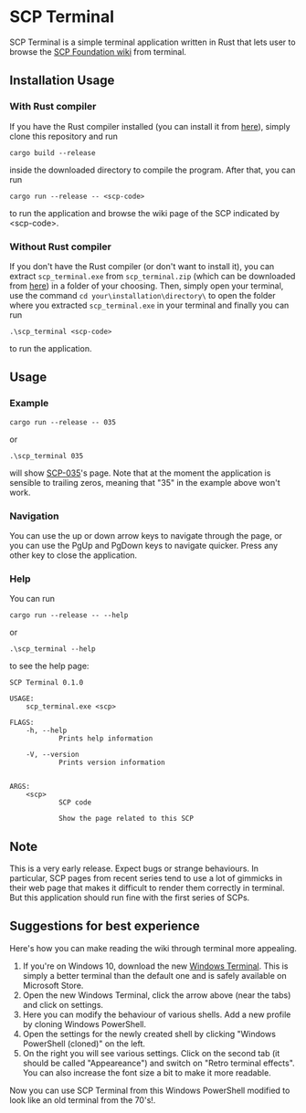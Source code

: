 SCP Terminal
===

SCP Terminal is a simple terminal application written in Rust that lets user to browse the [SCP Foundation wiki](https://scp-wiki.wikidot.com) from terminal. 

## Installation Usage

### With Rust compiler

If you have the Rust compiler installed (you can install it from [here](https://www.rust-lang.org/tools/install)), simply clone this repository and run
```
cargo build --release
```
inside the downloaded directory to compile the program. After that, you can run
```
cargo run --release -- <scp-code>
```
to run the application and browse the wiki page of the SCP indicated by \<scp-code\>. 

### Without Rust compiler

If you don't have the Rust compiler (or don't want to install it), you can extract `scp_terminal.exe` from `scp_terminal.zip` (which can be downloaded from [here](https://github.com/ultrapoci/scp_terminal/releases/)) in a folder of your choosing. Then, simply open your terminal, use the command `cd your\installation\directory\` to open the folder where you extracted `scp_terminal.exe` in your terminal and finally you can run
```
.\scp_terminal <scp-code>
```
to run the application. 

## Usage

### Example

```
cargo run --release -- 035
```
or 
```
.\scp_terminal 035
```
will show [SCP-035](https://scp-wiki.wikidot.com/scp-035)'s page. Note that at the moment the application is sensible to trailing zeros, meaning that "35" in the example above won't work. 

### Navigation

You can use the up or down arrow keys to navigate through the page, or you can use the PgUp and PgDown keys to navigate quicker. Press any other key to close the application.

### Help

You can run
```
cargo run --release -- --help
```
or
```
.\scp_terminal --help
```
to see the help page:
```
SCP Terminal 0.1.0

USAGE:
    scp_terminal.exe <scp>

FLAGS:
    -h, --help
            Prints help information

    -V, --version
            Prints version information


ARGS:
    <scp>
            SCP code

            Show the page related to this SCP
```

## Note

This is a very early release. Expect bugs or strange behaviours. In particular, SCP pages from recent series tend to use a lot of gimmicks in their web page that makes it difficult to render them correctly in terminal. But this application should run fine with the first series of SCPs. 

## Suggestions for best experience

Here's how you can make reading the wiki through terminal more appealing. 
1. If you're on Windows 10, download the new [Windows Terminal](https://www.microsoft.com/it-it/p/windows-terminal/9n0dx20hk701?rtc=1&activetab=pivot:overviewtab). This is simply a better terminal than the default one and is safely available on Microsoft Store.
2. Open the new Windows Terminal, click the arrow above (near the tabs) and click on settings.
3. Here you can modify the behaviour of various shells. Add a new profile by  cloning Windows PowerShell. 
4. Open the settings for the newly created shell by clicking "Windows PowerShell (cloned)" on the left. 
5. On the right you will see various settings. Click on the second tab (it should be called "Appeareance") and switch on "Retro terminal effects". You can also increase the font size a bit to make it more readable.
   
Now you can use SCP Terminal from this Windows PowerShell modified to look like an old terminal from the 70's!.
